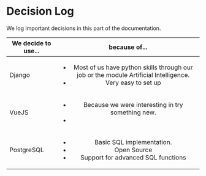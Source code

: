 # Decision Log

We log important decisions in this part of the documentation.

| We decide to use...        | because of...           |
| ------------- |:-------------:|
| Django     | <ul><li>Most of us have python skills through our job or the module Artificial Intelligence.</li><li>Very easy to set up</li></ul>|
| VueJS      | <ul><li>Because we were interesting in try something new.<li><lu>|
| PostgreSQL  |  <ul><li>Basic SQL implementation.</li><li>Open Source</li><li>Support for advanced SQL functions</li></ul>     |
